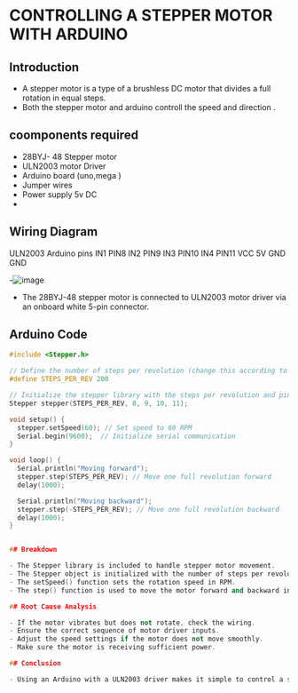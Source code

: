 
# CONTROLLING A STEPPER MOTOR WITH ARDUINO

## Introduction

- A stepper motor is a type of a brushless DC motor that divides a full rotation in equal steps.
- Both the stepper motor and arduino controll the speed and direction .

## coomponents required

- 28BYJ- 48 Stepper motor
- ULN2003 motor Driver
- Arduino board (uno,mega )
- Jumper wires
- Power supply 5v DC
-

## Wiring Diagram

 ULN2003                 Arduino pins
 IN1                     PIN8
 IN2                     PIN9
 IN3                     PIN10
 IN4                     PIN11
 VCC                     5V
 GND                     GND

-![image](https://github.com/user-attachments/assets/b6061d3c-e43b-49cd-90bd-3f74a4e11f87)

- The 28BYJ-48 stepper motor is connected to ULN2003 motor driver via an onboard white 5-pin connector.

## Arduino Code
``` CPP
#include <Stepper.h>

// Define the number of steps per revolution (change this according to your motor)
#define STEPS_PER_REV 200

// Initialize the stepper library with the steps per revolution and pin connections
Stepper stepper(STEPS_PER_REV, 8, 9, 10, 11);

void setup() {
  stepper.setSpeed(60); // Set speed to 60 RPM
  Serial.begin(9600);  // Initialize serial communication
}

void loop() {
  Serial.println("Moving forward");
  stepper.step(STEPS_PER_REV); // Move one full revolution forward
  delay(1000);

  Serial.println("Moving backward");
  stepper.step(-STEPS_PER_REV); // Move one full revolution backward
  delay(1000);
}


## Breakdown

- The Stepper library is included to handle stepper motor movement.
- The Stepper object is initialized with the number of steps per revolution and the control pins.
- The setSpeed() function sets the rotation speed in RPM.
- The step() function is used to move the motor forward and backward in steps.

## Root Cause Analysis

- If the motor vibrates but does not rotate, check the wiring.
- Ensure the correct sequence of motor driver inputs.
- Adjust the speed settings if the motor does not move smoothly.
- Make sure the motor is receiving sufficient power.

## Conclusion

- Using an Arduino with a ULN2003 driver makes it simple to control a stepper motor for precise movements. 
